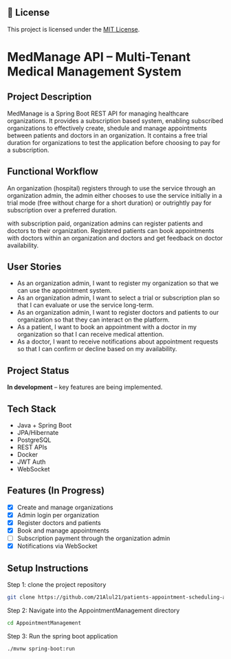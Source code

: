 ## 📖 License
This project is licensed under the [MIT License](./LICENSE).

# MedManage API – Multi-Tenant Medical Management System

## Project Description
MedManage is a Spring Boot REST API for managing healthcare organizations. It provides a subscription based system, enabling subscribed organizations to effectively create, shedule and manage appointments between patients and doctors in an organization. It contains a free trial duration for organizations to test the application before choosing to pay for a subscription. 

## Functional Workflow
An organization (hospital) registers through to use the service through an organization admin, the admin either chooses to use the service initially in a trial mode (free without charge for a short duration) or outrightly pay for subscription over a preferred duration.

with subscription paid, organization admins can register patients and doctors to their organization. Registered patients can book appointments with doctors within an organization and doctors and get feedback on doctor availability.

## User Stories
- As an organization admin, I want to register my organization so that we can use the appointment system.
- As an organization admin, I want to select a trial or subscription plan so that I can evaluate or use the service long-term.
- As an organization admin, I want to register doctors and patients to our organization so that they can interact on the platform.
- As a patient, I want to book an appointment with a doctor in my organization so that I can receive medical attention.
- As a doctor, I want to receive notifications about appointment requests so that I can confirm or decline based on my availability.


## Project Status
**In development** – key features are being implemented.

## Tech Stack
- Java + Spring Boot
- JPA/Hibernate
- PostgreSQL
- REST APIs
- Docker
- JWT Auth
- WebSocket

## Features (In Progress)
- [x] Create and manage organizations
- [x] Admin login per organization
- [x] Register doctors and patients
- [x] Book and manage appointments
- [ ] Subscription payment through the organization admin
- [x] Notifications via WebSocket

## Setup Instructions
Step 1: clone the project repository 
```bash
git clone https://github.com/21Alul21/patients-appointment-scheduling-api.git
```
Step 2: Navigate into the AppointmentManagement directory
```bash
cd AppointmentManagement
```

Step 3: Run the spring boot application 
```bash
./mvnw spring-boot:run
